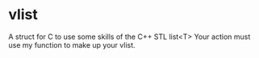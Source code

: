 # vlist
A struct for C to use some skills of the C++ STL list&lt;T>
Your action must use my function to make up your vlist.
